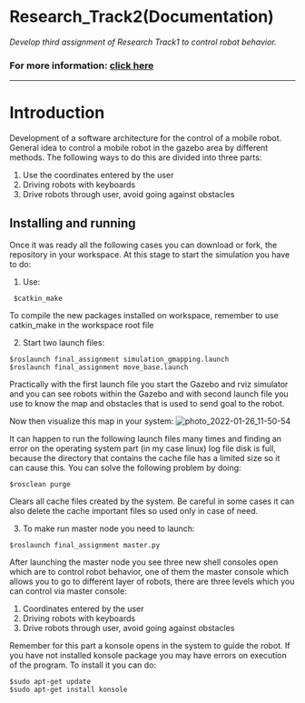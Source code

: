 # Research_Track2(Documentation)

*Develop third assignment of Research Track1 to control robot behavior.*
### For more information: [click here](https://mohammadrezahajihosseini.github.io/Research_Track2/)
-------------------------------------------------------------------------------------

Introduction
================================

Development of a software architecture for the control of a mobile robot. General idea to control a mobile robot in the gazebo area by different methods. The following ways to do this are divided into three parts:

1. Use the coordinates entered by the user 
2. Driving robots with keyboards
3. Drive robots through user, avoid going against obstacles

Installing and running
----------------------
Once it was ready all the following cases you can download or fork, the repository in your workspace. At this stage to start the simulation you have to do:

1. Use: 
```
 $catkin_make
```
To compile the new packages installed on workspace, remember to use catkin_make in the workspace root file

2. Start two launch files:
```
$roslaunch final_assignment simulation_gmapping.launch
$roslaunch final_assignment move_base.launch
```
Practically with the first launch file you start the Gazebo and rviz simulator and you can see robots within the Gazebo and with second launch file you use to know the map and obstacles that is used to send goal to the robot.

Now then visualize this map in your system:
![photo_2022-01-26_11-50-54](https://user-images.githubusercontent.com/80394968/151150507-fb636911-7eff-4a1c-8d6b-32914645cd42.jpg)

It can happen to run the following launch files many times and finding an error on the operating system part (in my case linux) log file disk is full, because the directory that contains the cache file has a limited size so it can cause this. You can solve the following problem by doing:
```
$rosclean purge
```
Clears all cache files created by the system. Be careful in some cases it can also delete the cache important files so used only in case of need.

3. To make run master node you need to launch:
```
$roslaunch final_assignment master.py
```
After launching the master node you see three new shell consoles open which are to control robot behavior, one of them the master console which allows you to go to different layer of robots, there are three levels which you can control via master console:

1. Coordinates entered by the user 
2. Driving robots with keyboards
3. Drive robots through user, avoid going against obstacles

Remember for this part a konsole opens in the system to guide the robot. If you have not installed konsole package you may have errors on execution of the program. To install it you can do: 
```
$sudo apt-get update
$sudo apt-get install konsole
```


